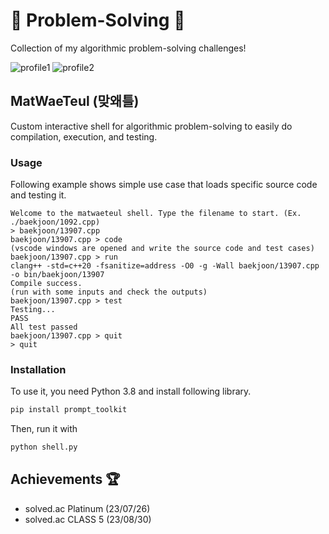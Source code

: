 # :balloon: Problem-Solving :balloon:

Collection of my algorithmic problem-solving challenges!

![profile1](http://mazassumnida.wtf/api/v2/generate_badge?boj=uncertainty)
![profile2](http://mazandi.herokuapp.com/api?handle=uncertainty&theme=warm)

## MatWaeTeul (맞왜틀)

Custom interactive shell for algorithmic problem-solving to easily do compilation, execution, and testing.

### Usage

Following example shows simple use case that loads specific source code and testing it.

```
Welcome to the matwaeteul shell. Type the filename to start. (Ex. ./baekjoon/1092.cpp)
> baekjoon/13907.cpp
baekjoon/13907.cpp > code
(vscode windows are opened and write the source code and test cases)
baekjoon/13907.cpp > run
clang++ -std=c++20 -fsanitize=address -O0 -g -Wall baekjoon/13907.cpp -o bin/baekjoon/13907
Compile success.
(run with some inputs and check the outputs)
baekjoon/13907.cpp > test
Testing...
PASS
All test passed
baekjoon/13907.cpp > quit
> quit
```

### Installation

To use it, you need Python 3.8 and install following library.
```bash
pip install prompt_toolkit
```

Then, run it with
```bash
python shell.py
```

## Achievements :trophy:

- solved.ac Platinum (23/07/26)
- solved.ac CLASS 5 (23/08/30)
